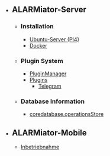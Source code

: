 * ## ALARMiator-Server
  * ### Installation
    * [Ubuntu-Server (PI4)](ALARMiator-Server\Installation\Installation-eine-Raspberry-PI4-mit-Ubuntu-Server-und-ALARMiator-Server.md)
    * [Docker](ALARMiator-Server\Installation\Using-docker-to-run-the-ALARMiator-Server.md)
  * ### Plugin System
    * [PluginManager](ALARMiator-Server\Plugins\PluginManager.md)
    * [Plugins](ALARMiator-Server\Plugins\Plugins.md)
        * [Telegram](ALARMiator-Server\Plugins\Telegram-Plugin.md)
  * ### Database Information
    * [coredatabase.operationsStore](ALARMiator-Server\Table-coredatabase.operationsStore.md)

* ## ALARMiator-Mobile
  * [Inbetriebnahme](ALARMiator-Mobile\Inbetriebnahme\ALARMiator-Mobile-Inbetriebnahme.md)